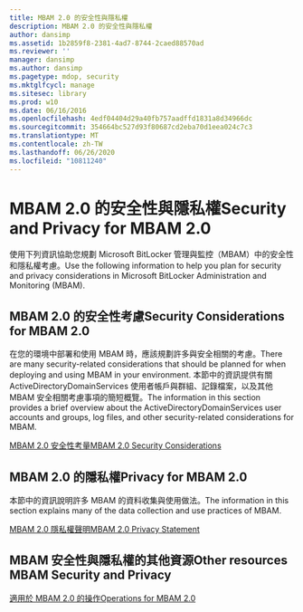 ```yaml
---
title: MBAM 2.0 的安全性與隱私權
description: MBAM 2.0 的安全性與隱私權
author: dansimp
ms.assetid: 1b2859f8-2381-4ad7-8744-2caed88570ad
ms.reviewer: ''
manager: dansimp
ms.author: dansimp
ms.pagetype: mdop, security
ms.mktglfcycl: manage
ms.sitesec: library
ms.prod: w10
ms.date: 06/16/2016
ms.openlocfilehash: 4edf04404d29a40fb757aadffd1831a8d34966dc
ms.sourcegitcommit: 354664bc527d93f80687cd2eba70d1eea024c7c3
ms.translationtype: MT
ms.contentlocale: zh-TW
ms.lasthandoff: 06/26/2020
ms.locfileid: "10811240"
---
```

# <span data-ttu-id="61823-103">MBAM 2.0 的安全性與隱私權</span><span class="sxs-lookup"><span data-stu-id="61823-103">Security and Privacy for MBAM 2.0</span></span>


<span data-ttu-id="61823-104">使用下列資訊協助您規劃 Microsoft BitLocker 管理與監控（MBAM）中的安全性和隱私權考慮。</span><span class="sxs-lookup"><span data-stu-id="61823-104">Use the following information to help you plan for security and privacy considerations in Microsoft BitLocker Administration and Monitoring (MBAM).</span></span>

## <span data-ttu-id="61823-105">MBAM 2.0 的安全性考慮</span><span class="sxs-lookup"><span data-stu-id="61823-105">Security Considerations for MBAM 2.0</span></span>


<span data-ttu-id="61823-106">在您的環境中部署和使用 MBAM 時，應該規劃許多與安全相關的考慮。</span><span class="sxs-lookup"><span data-stu-id="61823-106">There are many security-related considerations that should be planned for when deploying and using MBAM in your environment.</span></span> <span data-ttu-id="61823-107">本節中的資訊提供有關 ActiveDirectoryDomainServices 使用者帳戶與群組、記錄檔案，以及其他 MBAM 安全相關考慮事項的簡短概覽。</span><span class="sxs-lookup"><span data-stu-id="61823-107">The information in this section provides a brief overview about the ActiveDirectoryDomainServices user accounts and groups, log files, and other security-related considerations for MBAM.</span></span>

[<span data-ttu-id="61823-108">MBAM 2.0 安全性考量</span><span class="sxs-lookup"><span data-stu-id="61823-108">MBAM 2.0 Security Considerations</span></span>](mbam-20-security-considerations-mbam-2.md)

## <span data-ttu-id="61823-109">MBAM 2.0 的隱私權</span><span class="sxs-lookup"><span data-stu-id="61823-109">Privacy for MBAM 2.0</span></span>


<span data-ttu-id="61823-110">本節中的資訊說明許多 MBAM 的資料收集與使用做法。</span><span class="sxs-lookup"><span data-stu-id="61823-110">The information in this section explains many of the data collection and use practices of MBAM.</span></span>

[<span data-ttu-id="61823-111">MBAM 2.0 隱私權聲明</span><span class="sxs-lookup"><span data-stu-id="61823-111">MBAM 2.0 Privacy Statement</span></span>](mbam-20-privacy-statement-mbam-2.md)

## <span data-ttu-id="61823-112">MBAM 安全性與隱私權的其他資源</span><span class="sxs-lookup"><span data-stu-id="61823-112">Other resources MBAM Security and Privacy</span></span>


[<span data-ttu-id="61823-113">適用於 MBAM 2.0 的操作</span><span class="sxs-lookup"><span data-stu-id="61823-113">Operations for MBAM 2.0</span></span>](operations-for-mbam-20-mbam-2.md)

 

 





